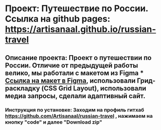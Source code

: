 # Проект: Путешествие по России. Ссылка на github pages: https://artisanaal.github.io/russian-travel
## Описание проекта: Проект о путешествии по России. Отличие от предыдущей работы велико, мы работали с макетом из Figma * [Ссылка на макет в Figma](https://www.figma.com/file/5S2WSbEFL6awjVWJ0NWL8Q/Sprint-3_-Russia-_-desktop-mobile?node-id=28503%3A0), использовали Грид-раскладку (CSS Grid Layout), использовали медиа запросы, сделали адаптивный сайт.
### Инструкция по установке: Заходим на профиль гитхаб https://github.com/Artisanaal/russian-travel , нажимаем на кнопку "code" и далее "Download zip"
